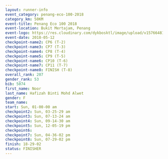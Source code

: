 ```yaml
--- 
layout: runner-info 
event_category: penang-eco-100-2018 
category_km: 50KM 
event-title: Penang Eco 100 2018 
event-location: Bukit Mertajam, Penang 
event-logo: https://res.cloudinary.com/dykbosktl/image/upload/v1576648106/Logo/Logo_lovxhg.jpg 
event-date: 2018-05-12 
checkpoint-name2: CP6 (T-2) 
checkpoint-name3: CP7 (T-3) 
checkpoint-name4: CP8 (T-4) 
checkpoint-name5: CP9 (T-5) 
checkpoint-name6: CP10 (T-6) 
checkpoint-name7: CP11 (T-7) 
checkpoint-name8: FINISH (T-8) 
overall_rank: 207
gender_rank: 53
bib: 5074
first_name: Noor
last_name: Hafizah Binti Mohd Alwet
gender: F
team_name: 
start: Sun, 01-00-00 am
checkpoint2: Sun, 03-25-29 am
checkpoint3: Sun, 07-13-24 am
checkpoint4: Sun, 09-14-30 am
checkpoint5: Sun, 12-05-19 pm
checkpoint6: 
checkpoint7: Sun, 04-36-02 pm
checkpoint8: Sun, 07-29-02 pm
finish: 18-29-02
status: FINISHER
--- 
```

